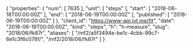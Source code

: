 {
  "properties": {
    "num": [
      7635
    ],
    "unit": [
      "steps"
    ],
    "start": [
      "2018-06-18T00:00:00Z"
    ],
    "end": [
      "2018-06-19T00:00:00Z"
    ],
    "published": [
      "2018-06-19T00:00:00Z"
    ]
  },
  "client_id": "https://www-api.jvt.me/fit",
  "date": "2018-06-19T00:00:00Z",
  "kind": "steps",
  "h": "h-measure",
  "slug": "2018/06/fk87r",
  "aliases": [
    "/mf2/a5f3494e-be1c-4cbb-99c7-6e1c3f6c078f/",
    "/mf2/2018/06/fk87r"
  ]
}
